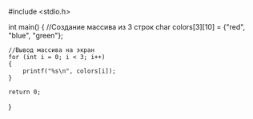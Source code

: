 #include <stdio.h>

int main() {
    //Создание массива из 3 строк
    char colors[3][10] = {"red", "blue", "green"};

    //Вывод массива на экран
    for (int i = 0; i < 3; i++) 
    {
        printf("%s\n", colors[i]);
    }

    return 0;
}
